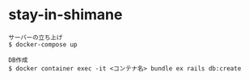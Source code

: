# stay-in-shimane

```
サーバーの立ち上げ
$ docker-compose up

DB作成
$ docker container exec -it <コンテナ名> bundle ex rails db:create
```